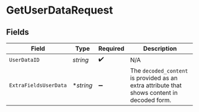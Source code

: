 # GetUserDataRequest


## Fields

| Field                                                                                       | Type                                                                                        | Required                                                                                    | Description                                                                                 |
| ------------------------------------------------------------------------------------------- | ------------------------------------------------------------------------------------------- | ------------------------------------------------------------------------------------------- | ------------------------------------------------------------------------------------------- |
| `UserDataID`                                                                                | *string*                                                                                    | :heavy_check_mark:                                                                          | N/A                                                                                         |
| `ExtraFieldsUserData`                                                                       | **string*                                                                                   | :heavy_minus_sign:                                                                          | The `decoded_content` is provided as an extra attribute that shows content in decoded form. |